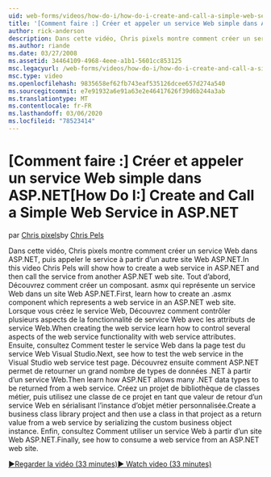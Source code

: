```yaml
---
uid: web-forms/videos/how-do-i/how-do-i-create-and-call-a-simple-web-service-in-aspnet
title: '[Comment faire :] Créer et appeler un service Web simple dans ASP.NET | Microsoft Docs'
author: rick-anderson
description: Dans cette vidéo, Chris pixels montre comment créer un service Web dans ASP.NET, puis appeler le service à partir d’un autre site Web ASP.NET. Tout d’abord, Découvrez comment créer...
ms.author: riande
ms.date: 03/27/2008
ms.assetid: 34464109-4968-4eee-a1b1-5601cc853125
msc.legacyurl: /web-forms/videos/how-do-i/how-do-i-create-and-call-a-simple-web-service-in-aspnet
msc.type: video
ms.openlocfilehash: 9835658ef62fb743eaf535126dcee657d274a540
ms.sourcegitcommit: e7e91932a6e91a63e2e46417626f39d6b244a3ab
ms.translationtype: MT
ms.contentlocale: fr-FR
ms.lasthandoff: 03/06/2020
ms.locfileid: "78523414"
---
```

# <a name="how-do-i-create-and-call-a-simple-web-service-in-aspnet"></a><span data-ttu-id="d201a-104">[Comment faire :] Créer et appeler un service Web simple dans ASP.NET</span><span class="sxs-lookup"><span data-stu-id="d201a-104">[How Do I:] Create and Call a Simple Web Service in ASP.NET</span></span>

<span data-ttu-id="d201a-105">par [Chris pixels](https://twitter.com/chrispels)</span><span class="sxs-lookup"><span data-stu-id="d201a-105">by [Chris Pels](https://twitter.com/chrispels)</span></span>

<span data-ttu-id="d201a-106">Dans cette vidéo, Chris pixels montre comment créer un service Web dans ASP.NET, puis appeler le service à partir d’un autre site Web ASP.NET.</span><span class="sxs-lookup"><span data-stu-id="d201a-106">In this video Chris Pels will show how to create a web service in ASP.NET and then call the service from another ASP.NET web site.</span></span> <span data-ttu-id="d201a-107">Tout d’abord, Découvrez comment créer un composant. asmx qui représente un service Web dans un site Web ASP.NET.</span><span class="sxs-lookup"><span data-stu-id="d201a-107">First, learn how to create an .asmx component which represents a web service in an ASP.NET web site.</span></span> <span data-ttu-id="d201a-108">Lorsque vous créez le service Web, Découvrez comment contrôler plusieurs aspects de la fonctionnalité de service Web avec les attributs de service Web.</span><span class="sxs-lookup"><span data-stu-id="d201a-108">When creating the web service learn how to control several aspects of the web service functionality with web service attributes.</span></span> <span data-ttu-id="d201a-109">Ensuite, consultez Comment tester le service Web dans la page test du service Web Visual Studio.</span><span class="sxs-lookup"><span data-stu-id="d201a-109">Next, see how to test the web service in the Visual Studio web service test page.</span></span> <span data-ttu-id="d201a-110">Découvrez ensuite comment ASP.NET permet de retourner un grand nombre de types de données .NET à partir d’un service Web.</span><span class="sxs-lookup"><span data-stu-id="d201a-110">Then learn how ASP.NET allows many .NET data types to be returned from a web service.</span></span> <span data-ttu-id="d201a-111">Créez un projet de bibliothèque de classes métier, puis utilisez une classe de ce projet en tant que valeur de retour d’un service Web en sérialisant l’instance d’objet métier personnalisée.</span><span class="sxs-lookup"><span data-stu-id="d201a-111">Create a business class library project and then use a class in that project as a return value from a web service by serializing the custom business object instance.</span></span> <span data-ttu-id="d201a-112">Enfin, consultez Comment utiliser un service Web à partir d’un site Web ASP.NET.</span><span class="sxs-lookup"><span data-stu-id="d201a-112">Finally, see how to consume a web service from an ASP.NET web site.</span></span>

[<span data-ttu-id="d201a-113">&#9654;Regarder la vidéo (33 minutes)</span><span class="sxs-lookup"><span data-stu-id="d201a-113">&#9654; Watch video (33 minutes)</span></span>](https://channel9.msdn.com/Blogs/ASP-NET-Site-Videos/how-do-i-create-and-call-a-simple-web-service-in-aspnet)
